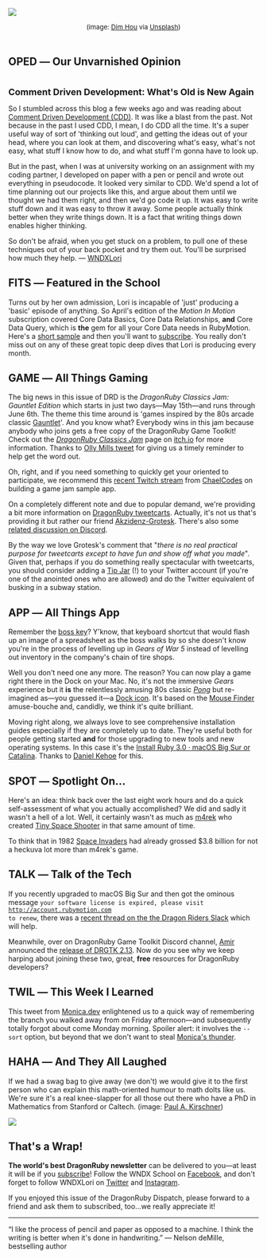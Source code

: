 <div style="display:none;font−size:0;line−height:0;max−height:0;mso−hide:all">DRD084: Sometimes an old technique can help you solve a new problem.</div>

![](https://dragonrubydispatch.com/assets/images/dim-hou-unsplash-590x351.png)

<div style="font-size: small; text-align: center; padding-bottom: 20px;">(image: <a href="https://unsplash.com/@dimhou?utm_source=unsplash&utm_medium=referral&utm_content=creditCopyText">Dim Hou</a> via <a href="https://unsplash.com/?utm_source=unsplash&utm_medium=referral&utm_content=creditCopyText">Unsplash</a>)</div>

## OPED ― Our Unvarnished Opinion

<div style="font-size: large; text-align: left; ; padding-top: 20px;"><b>Comment Driven Development: What's Old is New Again</b></div>

So I stumbled across this blog a few weeks ago and was reading about [Comment Driven Development (CDD)](/s/IDdID3). It was like a blast from the past. Not because in the past I used CDD, I mean, I do CDD all the time. It's a super useful way of sort of 'thinking out loud', and getting the ideas out of your head, where you can look at them, and discovering what's easy, what's not easy, what stuff I know how to do, and what stuff I'm gonna have to look up.

But in the past, when I was at university working on an assignment with my coding partner, I developed on paper with a pen or pencil and wrote out everything in pseudocode. It looked very similar to CDD. We'd spend a lot of time planning out our projects like this, and argue about them until we thought we had them right, and then we'd go code it up. It was easy to write stuff down and it was easy to throw it away. Some people actually think better when they write things down. It is a fact that writing things down enables higher thinking.

So don't be afraid, when you get stuck on a problem, to pull one of these techniques out of your back pocket and try them out. You'll be surprised how much they help. &#8212; [WNDXLori](/s/CChH57)

## FITS ― Featured in the School

Turns out by her own admission, Lori is incapable of 'just' producing a 'basic' episode of anything. So April's edition of the <em>Motion In Motion</em> subscription covered Core Data Basics, Core Data Relationships, <b>and</b> Core Data Query, which is <b>the</b> gem for all your Core Data needs in RubyMotion. Here's a [short sample](/s/g5ig0i) and then you'll want to [subscribe](/s/nnOD6O). You really don't miss out on any of these great topic deep dives that Lori is producing every month.

## GAME ― All Things Gaming

The big news in this issue of DRD is the <em>DragonRuby Classics Jam: Gauntlet Edition</em> which starts in just two days&#8212;May 15th&#8212;and runs through June 6th. The theme this time around is 'games inspired by the 80s arcade classic [Gauntlet](/s/oo181P)'. And you know what? Everybody wins in this jam because anybody who joins gets a free copy of the DragonRuby Game Toolkit! Check out the <em>[DragonRuby Classics Jam](/s/zz33zR)</em> page on [itch.io](/s/nRPnnP) for more information. Thanks to [Olly Mills tweet](/s/NNxINI) for giving us a timely reminder to help get the word out.

Oh, right, and if you need something to quickly get your oriented to participate, we recommend this [recent Twitch stream](/s/Bymy37) from [ChaelCodes](/s/Z6EEEE) on building a game jam sample app.

On a completely different note and due to popular demand, we're providing a bit more information on [DragonRuby tweetcarts](/s/Y1V77V). Actually, it's not us that's providing it but rather our friend [Akzidenz-Grotesk](/s/CnnF33). There's also some [related discussion on Discord](/s/66rgKg).

By the way we love Grotesk's comment that "<em>there is no real practical purpose for tweetcarts except to have fun and show off what you made</em>". Given that, perhaps if you do something really spectacular with tweetcarts, you should consider adding a [Tip Jar](/s/nnQ00k) (!) to your Twitter account (if you're one of the anointed ones who are allowed) and do the Twitter equivalent of busking in a subway station.

## APP ― All Things App

Remember the [boss key](/s/yAAaNa)? Y'know, that keyboard shortcut that would flash up an image of a spreadsheet as the boss walks by so she doesn't know you're in the process of levelling up in <em>Gears of War 5</em> instead of levelling out inventory in the company's chain of tire shops.

Well you don't need one any more. The reason? You can now play a game right there in the Dock on your Mac. No, it's not the immersive <em>Gears</em> experience but it <b>is</b> the relentlessly amusing 80s classic <em>[Pong](/s/Jl7PJJ)</em> but re-imagined as&#8212;you guessed it&#8212;a [Dock icon](/s/tn3C3C). It's based on the [Mouse Finder](/s/NuvvuF) amuse-bouche and, candidly, we think it's quite brilliant.

Moving right along, we always love to see comprehensive installation guides especially if they are completely up to date. They're useful both for people getting started <b>and</b> for those upgrading to new tools and new operating systems. In this case it's the [Install Ruby 3.0 · macOS Big Sur or Catalina](/s/40O0O4). Thanks to [Daniel Kehoe](/s/v8HvHv) for this.

## SPOT ― Spotlight On…

Here's an idea: think back over the last eight work hours and do a quick self-assessment of what you actually accomplished? We did and sadly it wasn't a hell of a lot. Well, it certainly wasn't as much as [m4rek](/s/c676F7) who created [Tiny Space Shooter](/s/5M885A) in that same amount of time.

To think that in 1982 [Space Invaders](/s/oFFFoM) had already grossed $3.8 billion for not a heckuva lot more than m4rek's game.

## TALK ― Talk of the Tech

If you recently upgraded to macOS Big Sur and then got the ominous message <code>your software license is expired, please visit http://account.rubymotion.com to renew</code>, there was a [recent thread on the the Dragon Riders Slack](/s/vKY6YY) which will help.

Meanwhile, over on DragonRuby Game Toolkit Discord channel, [Amir](/s/4Vgg4B) announced the [release of DRGTK 2.13](/s/ccQQQW). Now do you see why we keep harping about joining these two, great, <b>free</b> resources for DragonRuby developers?

## TWIL ― This Week I Learned

This tweet from [Monica.dev](/s/q1J2q1) enlightened us to a quick way of remembering the branch you walked away from on Friday afternoon&#8212;and subsequently totally forgot about come Monday morning. Spoiler alert: it involves the <code>--sort</code> option, but beyond that we don't want to steal [Monica's thunder](/s/77TG4T).

## HAHA ― And They All Laughed

If we had a swag bag to give away (we don't) we would give it to the first person who can explain this math-oriented humour to math dolts like us. We're sure it's a real knee-slapper for all those out there who have a PhD in Mathematics from Stanford or Caltech. (image: [Paul A. Kirschner](/s/TTTOr9))

![](https://dragonrubydispatch.com/assets/images/kirchner-math-590x856.png)

## That's a Wrap!

**The world's best DragonRuby newsletter** can be delivered to you—at least it will be if you [subscribe](/s/l3ls33)! Follow the WNDX School on [Facebook](/s/82C82C), and don't forget to follow WNDXLori on [Twitter](/s/l33s3s) and [Instagram](/s/6HHkpk).

If you enjoyed this issue of the DragonRuby Dispatch, please forward to a friend and ask them to subscribed, too...we really appreciate it!

<hr/>

“I like the process of pencil and paper as opposed to a machine. I think the writing is better when it's done in handwriting.” &#8212; Nelson deMille, bestselling author



